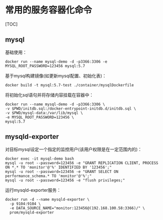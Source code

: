 # 常用的服务容器化命令


[TOC]

## mysql

基础使用：
```shell
docker run --name mysql-demo -d -p3366:3306 -e MYSQL_ROOT_PASSWORD=123456 mysql:5.7 
```

基于mysql构建镜像(如更新mysql配置、初始化表)：
```shell
docker build -t mysql:5.7-test ./container/mysqlDockerfile
```

将初始化sql语句并将存储内容挂载在容器中：
```shell
docker run --name mysql-demo -d -p3366:3306 \
-v $PWD/initdb.sql:/docker-entrypoint-initdb.d/initdb.sql \
-v $PWD/mysql-data:/var/lib/mysql \
-e MYSQL_ROOT_PASSWORD=123456 \
mysql:5.7 
```

## mysqld-exporter

对目标mysql设定一个指定的监控用户(该用户权限是在一定范围内的)：
```shell
docker exec -it mysql-demo bash
mysql -u root --password=123456 -e "GRANT REPLICATION CLIENT, PROCESS ON *.* TO 'monitor'@'%' IDENTIFIED BY '123456';"
mysql -u root --password=123456 -e "GRANT SELECT ON performance_schema.* TO 'monitor'@'%';"
mysql -u root --password=123456 -e "flush privileges;"
```

运行mysqld-exporter服务：
```shell
docker run -d --name mysqld-exporter \
  -p 9104:9104 \
  -e DATA_SOURCE_NAME="monitor:123456@(192.168.100.58:3366)/" \
  prom/mysqld-exporter
```
